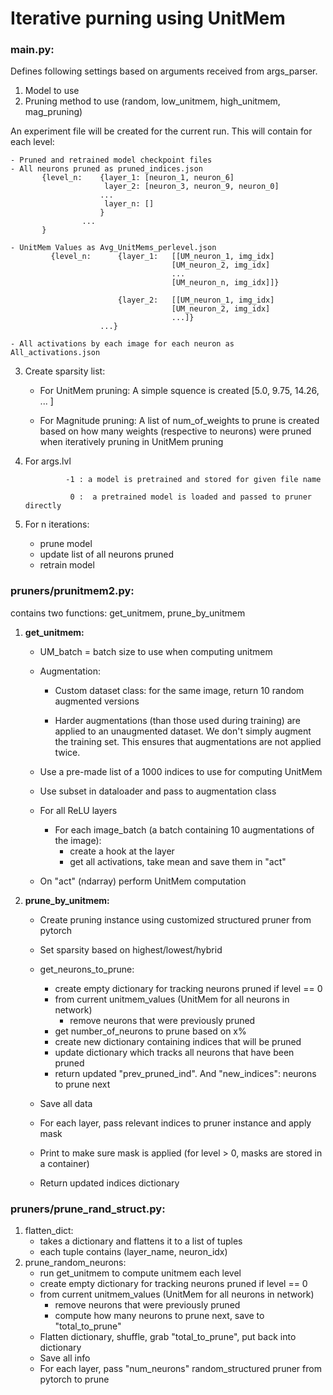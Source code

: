 # Iterative purning using UnitMem

### main.py:

Defines following settings based on arguments received from args_parser.

1. Model to use
2. Pruning method to use (random, low_unitmem, high_unitmem, mag_pruning)

An experiment file will be created for the current run. This will contain for each level:

    - Pruned and retrained model checkpoint files 
    - All neurons pruned as pruned_indices.json
           {level_n:    {layer_1: [neuron_1, neuron_6]
                         layer_2: [neuron_3, neuron_9, neuron_0]
                        ...
                         layer_n: []
                        }
                    ...
           }
            
    - UnitMem Values as Avg_UnitMems_perlevel.json
             {level_n:      {layer_1:   [[UM_neuron_1, img_idx]
                                        [UM_neuron_2, img_idx]
                                        ...
                                        [UM_neuron_n, img_idx]]}

                            {layer_2:   [[UM_neuron_1, img_idx]
                                        [UM_neuron_2, img_idx]
                                        ...]}
                        ...}
    
    - All activations by each image for each neuron as All_activations.json

3. Create sparsity list:

    * For UnitMem pruning: A simple squence is created [5.0, 9.75, 14.26, ... ]

    * For Magnitude pruning: A list of num_of_weights to prune is created based on how many weights (respective to neurons) were pruned when iteratively pruning in UnitMem pruning

4. For args.lvl 
                
                -1 : a model is pretrained and stored for given file name

                 0 :  a pretrained model is loaded and passed to pruner directly
            
5. For n iterations:    
    - prune model
    - update list of all neurons pruned
    - retrain model

### pruners/prunitmem2.py:
contains two functions: get_unitmem, prune_by_unitmem

1. **get_unitmem:**

    * UM_batch = batch size to use when computing unitmem

    * Augmentation:
        * Custom dataset class:
        for the same image, return 10 random augmented versions

        * Harder augmentations (than those used during training) are applied to an unaugmented dataset. We don't simply augment the training set. This ensures that augmentations are not applied twice. 

    *   Use a pre-made list of a 1000 indices to use for computing UnitMem
    * Use subset in dataloader and pass to augmentation class
    * For all ReLU layers
        * For each image_batch (a batch containing 10 augmentations of the image):
            * create a hook at the layer
            * get all activations, take mean and save them in "act"

    * On "act" (ndarray) perform UnitMem computation

2. **prune_by_unitmem:**  

    * Create pruning instance using customized structured pruner from pytorch
    * Set sparsity based on highest/lowest/hybrid
    * get_neurons_to_prune:
        * create empty dictionary for tracking neurons pruned if level == 0 
        * from current unitmem_values (UnitMem for all neurons in network)
            * remove neurons that were previously pruned
        * get number_of_neurons to prune based on x% 
        * create new dictionary containing indices that will be pruned
        * update dictionary which tracks all neurons that have been pruned
        * return updated "prev_pruned_ind". And "new_indices": neurons to prune next
    
    * Save all data
    * For each layer, pass relevant indices to pruner instance and apply mask
    * Print to make sure mask is applied (for level > 0, masks are stored in a container)

    * Return updated indices dictionary

### pruners/prune_rand_struct.py:

1. flatten_dict:
    * takes a dictionary and flattens it to a list of tuples
    * each tuple contains (layer_name, neuron_idx)
1. prune_random_neurons:
    * run get_unitmem to compute unitmem each level
    * create empty dictionary for tracking neurons pruned if level == 0 
    * from current unitmem_values (UnitMem for all neurons in network)
        * remove neurons that were previously pruned
        * compute how many neurons to prune next, save to "total_to_prune"
    * Flatten dictionary, shuffle, grab "total_to_prune", put back into dictionary    
    * Save all info
    * For each layer, pass "num_neurons" random_structured pruner from pytorch to prune







    




